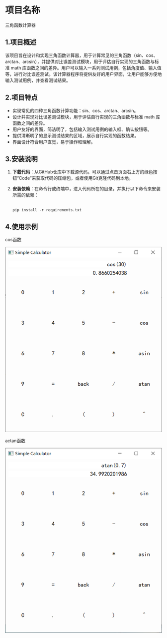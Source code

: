# 项目名称
三角函数计算器

## 1.项目概述
该项目旨在设计和实现三角函数计算器，用于计算常见的三角函数（sin、cos、arctan、arcsin），并提供对比误差测试模块，用于评估自行实现的三角函数与标准 math 库函数之间的差异。用户可以输入一系列测试用例，包括角度值、输入值等，进行对比误差测试。该计算器程序将提供友好的用户界面，让用户能够方便地输入测试用例，并查看测试结果。

## 2.项目特点
* 实现常见的四种三角函数计算功能：sin、cos、arctan、arcsin。
* 设计并实现对比误差测试模块，用于评估自行实现的三角函数与标准 math 库函数之间的差异。
* 用户友好的界面，简洁明了，包括输入测试用例的输入框、确认按钮等。
* 提供清晰明了的显示测试结果的区域，展示自行实现的函数结果。
* 界面设计符合用户直觉，易于操作和理解。

## 3.安装说明
1. **下载代码**：从GitHub仓库中下载源代码。可以通过点击页面右上方的绿色按钮“Code”来获取代码的压缩包，或者使用Git克隆代码到本地。
2. **安装依赖**：在命令行或终端中，进入代码所在的目录，并执行以下命令来安装所需的依赖：
   
    ```
    
    pip install -r requirements.txt
    
    ```
    
## 4.使用示例
cos函数



![图片描述](readme_imgs/cos.png)



actan函数



![图片描述](readme_imgs/arctan.png)
